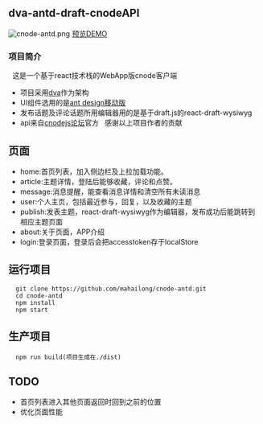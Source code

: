 ## dva-antd-draft-cnodeAPI
![cnode-antd.png](//dn-cnode.qbox.me/FgHpWZGvFNWH4oOHfWe5oDjjHPAy)
[预览DEMO](https://mahailong.github.io/cnode-antd/dist) 
 
 
### 项目简介
 
这是一个基于react技术栈的WebApp版cnode客户端

- 项目采用[dva](https://github.com/dvajs/dva/blob/master/README_zh-CN.md)作为架构
- UI组件选用的是[ant design移动版](https://mobile.ant.design/index-cn)
- 发布话题及评论话题所用编辑器用的是基于draft.js的react-draft-wysiwyg
- api来自[cnodejs论坛](https://cnodejs.org/)官方
 
 感谢以上项目作者的贡献


## 页面
- home:首页列表，加入侧边栏及上拉加载功能。
- article:主题详情，登陆后能够收藏，评论和点赞。
- message:消息提醒，能查看消息详情和清空所有未读消息
- user:个人主页，包括最近参与，回复，以及收藏的主题
- publish:发表主题，react-draft-wysiwyg作为编辑器，发布成功后能跳转到相应主题页面
- about:关于页面，APP介绍
- login:登录页面，登录后会把accesstoken存于localStore


## 运行项目
```
  git clone https://github.com/mahailong/cnode-antd.git
  cd cnode-antd
  npm install
  npm start
```


## 生产项目
```
  npm run build(项目生成在./dist)
```


## TODO
- 首页列表进入其他页面返回时回到之前的位置
- 优化页面性能

